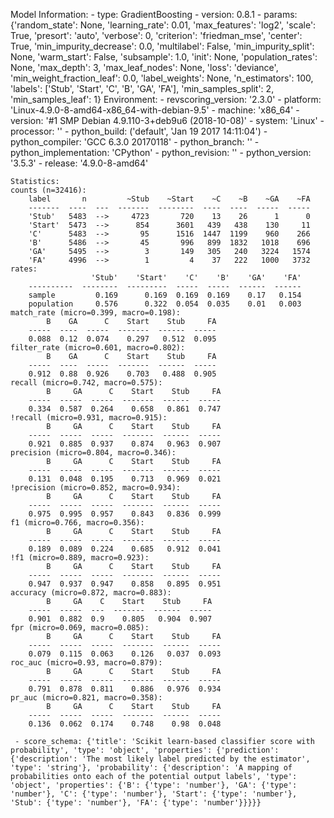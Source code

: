 Model Information:
	 - type: GradientBoosting
	 - version: 0.8.1
	 - params: {'random_state': None, 'learning_rate': 0.01, 'max_features': 'log2', 'scale': True, 'presort': 'auto', 'verbose': 0, 'criterion': 'friedman_mse', 'center': True, 'min_impurity_decrease': 0.0, 'multilabel': False, 'min_impurity_split': None, 'warm_start': False, 'subsample': 1.0, 'init': None, 'population_rates': None, 'max_depth': 3, 'max_leaf_nodes': None, 'loss': 'deviance', 'min_weight_fraction_leaf': 0.0, 'label_weights': None, 'n_estimators': 100, 'labels': ['Stub', 'Start', 'C', 'B', 'GA', 'FA'], 'min_samples_split': 2, 'min_samples_leaf': 1}
	Environment:
	 - revscoring_version: '2.3.0'
	 - platform: 'Linux-4.9.0-8-amd64-x86_64-with-debian-9.5'
	 - machine: 'x86_64'
	 - version: '#1 SMP Debian 4.9.110-3+deb9u6 (2018-10-08)'
	 - system: 'Linux'
	 - processor: ''
	 - python_build: ('default', 'Jan 19 2017 14:11:04')
	 - python_compiler: 'GCC 6.3.0 20170118'
	 - python_branch: ''
	 - python_implementation: 'CPython'
	 - python_revision: ''
	 - python_version: '3.5.3'
	 - release: '4.9.0-8-amd64'
	
	Statistics:
	counts (n=32416):
		label       n         ~Stub    ~Start    ~C    ~B    ~GA    ~FA
		-------  ----  ---  -------  --------  ----  ----  -----  -----
		'Stub'   5483  -->     4723       720    13    26      1      0
		'Start'  5473  -->      854      3601   439   438    130     11
		'C'      5483  -->       95      1516  1447  1199    960    266
		'B'      5486  -->       45       996   899  1832   1018    696
		'GA'     5495  -->        3       149   305   240   3224   1574
		'FA'     4996  -->        1         4    37   222   1000   3732
	rates:
		              'Stub'    'Start'    'C'    'B'    'GA'    'FA'
		----------  --------  ---------  -----  -----  ------  ------
		sample         0.169      0.169  0.169  0.169    0.17   0.154
		population     0.576      0.322  0.054  0.035    0.01   0.003
	match_rate (micro=0.399, macro=0.198):
		    B    GA      C    Start    Stub     FA
		-----  ----  -----  -------  ------  -----
		0.088  0.12  0.074    0.297   0.512  0.095
	filter_rate (micro=0.601, macro=0.802):
		    B    GA      C    Start    Stub     FA
		-----  ----  -----  -------  ------  -----
		0.912  0.88  0.926    0.703   0.488  0.905
	recall (micro=0.742, macro=0.575):
		    B     GA      C    Start    Stub     FA
		-----  -----  -----  -------  ------  -----
		0.334  0.587  0.264    0.658   0.861  0.747
	!recall (micro=0.931, macro=0.915):
		    B     GA      C    Start    Stub     FA
		-----  -----  -----  -------  ------  -----
		0.921  0.885  0.937    0.874   0.963  0.907
	precision (micro=0.804, macro=0.346):
		    B     GA      C    Start    Stub     FA
		-----  -----  -----  -------  ------  -----
		0.131  0.048  0.195    0.713   0.969  0.021
	!precision (micro=0.852, macro=0.934):
		    B     GA      C    Start    Stub     FA
		-----  -----  -----  -------  ------  -----
		0.975  0.995  0.957    0.843   0.836  0.999
	f1 (micro=0.766, macro=0.356):
		    B     GA      C    Start    Stub     FA
		-----  -----  -----  -------  ------  -----
		0.189  0.089  0.224    0.685   0.912  0.041
	!f1 (micro=0.889, macro=0.923):
		    B     GA      C    Start    Stub     FA
		-----  -----  -----  -------  ------  -----
		0.947  0.937  0.947    0.858   0.895  0.951
	accuracy (micro=0.872, macro=0.883):
		    B     GA    C    Start    Stub     FA
		-----  -----  ---  -------  ------  -----
		0.901  0.882  0.9    0.805   0.904  0.907
	fpr (micro=0.069, macro=0.085):
		    B     GA      C    Start    Stub     FA
		-----  -----  -----  -------  ------  -----
		0.079  0.115  0.063    0.126   0.037  0.093
	roc_auc (micro=0.93, macro=0.879):
		    B     GA      C    Start    Stub     FA
		-----  -----  -----  -------  ------  -----
		0.791  0.878  0.811    0.886   0.976  0.934
	pr_auc (micro=0.821, macro=0.358):
		    B     GA      C    Start    Stub     FA
		-----  -----  -----  -------  ------  -----
		0.136  0.062  0.174    0.748    0.98  0.048
	
	 - score_schema: {'title': 'Scikit learn-based classifier score with probability', 'type': 'object', 'properties': {'prediction': {'description': 'The most likely label predicted by the estimator', 'type': 'string'}, 'probability': {'description': 'A mapping of probabilities onto each of the potential output labels', 'type': 'object', 'properties': {'B': {'type': 'number'}, 'GA': {'type': 'number'}, 'C': {'type': 'number'}, 'Start': {'type': 'number'}, 'Stub': {'type': 'number'}, 'FA': {'type': 'number'}}}}}

